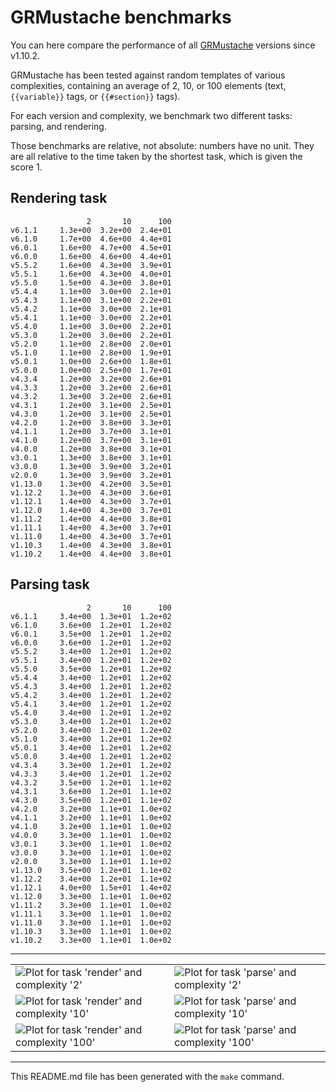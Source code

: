 # GRMustache benchmarks

You can here compare the performance of all [GRMustache](https://github.com/groue/GRMustache) versions since v1.10.2.

GRMustache has been tested against random templates of various complexities, containing an average of 2, 10, or 100 elements (text, `{{variable}}` tags, or `{{#section}}` tags).

For each version and complexity, we benchmark two different tasks: parsing, and rendering.

Those benchmarks are relative, not absolute: numbers have no unit. They are all relative to the time taken by the shortest task, which is given the score 1.


## Rendering task

	                 2       10      100
	v6.1.1     1.3e+00  3.2e+00  2.4e+01
	v6.1.0     1.7e+00  4.6e+00  4.4e+01
	v6.0.1     1.6e+00  4.7e+00  4.5e+01
	v6.0.0     1.6e+00  4.6e+00  4.4e+01
	v5.5.2     1.6e+00  4.3e+00  3.9e+01
	v5.5.1     1.6e+00  4.3e+00  4.0e+01
	v5.5.0     1.5e+00  4.3e+00  3.8e+01
	v5.4.4     1.1e+00  3.0e+00  2.1e+01
	v5.4.3     1.1e+00  3.1e+00  2.2e+01
	v5.4.2     1.1e+00  3.0e+00  2.1e+01
	v5.4.1     1.1e+00  3.0e+00  2.2e+01
	v5.4.0     1.1e+00  3.0e+00  2.2e+01
	v5.3.0     1.2e+00  3.0e+00  2.2e+01
	v5.2.0     1.1e+00  2.8e+00  2.0e+01
	v5.1.0     1.1e+00  2.8e+00  1.9e+01
	v5.0.1     1.0e+00  2.6e+00  1.8e+01
	v5.0.0     1.0e+00  2.5e+00  1.7e+01
	v4.3.4     1.2e+00  3.2e+00  2.6e+01
	v4.3.3     1.2e+00  3.2e+00  2.6e+01
	v4.3.2     1.3e+00  3.2e+00  2.6e+01
	v4.3.1     1.2e+00  3.1e+00  2.5e+01
	v4.3.0     1.2e+00  3.1e+00  2.5e+01
	v4.2.0     1.2e+00  3.8e+00  3.3e+01
	v4.1.1     1.2e+00  3.7e+00  3.1e+01
	v4.1.0     1.2e+00  3.7e+00  3.1e+01
	v4.0.0     1.2e+00  3.8e+00  3.1e+01
	v3.0.1     1.3e+00  3.8e+00  3.1e+01
	v3.0.0     1.3e+00  3.9e+00  3.2e+01
	v2.0.0     1.3e+00  3.9e+00  3.2e+01
	v1.13.0    1.3e+00  4.2e+00  3.5e+01
	v1.12.2    1.3e+00  4.3e+00  3.6e+01
	v1.12.1    1.4e+00  4.3e+00  3.7e+01
	v1.12.0    1.4e+00  4.3e+00  3.7e+01
	v1.11.2    1.4e+00  4.4e+00  3.8e+01
	v1.11.1    1.4e+00  4.3e+00  3.7e+01
	v1.11.0    1.4e+00  4.3e+00  3.7e+01
	v1.10.3    1.4e+00  4.3e+00  3.8e+01
	v1.10.2    1.4e+00  4.4e+00  3.8e+01

## Parsing task

	                 2       10      100
	v6.1.1     3.4e+00  1.3e+01  1.2e+02
	v6.1.0     3.6e+00  1.2e+01  1.2e+02
	v6.0.1     3.5e+00  1.2e+01  1.2e+02
	v6.0.0     3.6e+00  1.2e+01  1.2e+02
	v5.5.2     3.4e+00  1.2e+01  1.2e+02
	v5.5.1     3.4e+00  1.2e+01  1.2e+02
	v5.5.0     3.5e+00  1.2e+01  1.2e+02
	v5.4.4     3.4e+00  1.2e+01  1.2e+02
	v5.4.3     3.4e+00  1.2e+01  1.2e+02
	v5.4.2     3.4e+00  1.2e+01  1.2e+02
	v5.4.1     3.4e+00  1.2e+01  1.2e+02
	v5.4.0     3.4e+00  1.2e+01  1.2e+02
	v5.3.0     3.4e+00  1.2e+01  1.2e+02
	v5.2.0     3.4e+00  1.2e+01  1.2e+02
	v5.1.0     3.4e+00  1.2e+01  1.2e+02
	v5.0.1     3.4e+00  1.2e+01  1.2e+02
	v5.0.0     3.4e+00  1.2e+01  1.2e+02
	v4.3.4     3.3e+00  1.2e+01  1.2e+02
	v4.3.3     3.4e+00  1.2e+01  1.2e+02
	v4.3.2     3.5e+00  1.2e+01  1.1e+02
	v4.3.1     3.6e+00  1.2e+01  1.1e+02
	v4.3.0     3.5e+00  1.2e+01  1.1e+02
	v4.2.0     3.2e+00  1.1e+01  1.0e+02
	v4.1.1     3.2e+00  1.1e+01  1.0e+02
	v4.1.0     3.2e+00  1.1e+01  1.0e+02
	v4.0.0     3.3e+00  1.1e+01  1.0e+02
	v3.0.1     3.3e+00  1.1e+01  1.0e+02
	v3.0.0     3.3e+00  1.1e+01  1.0e+02
	v2.0.0     3.3e+00  1.1e+01  1.1e+02
	v1.13.0    3.5e+00  1.2e+01  1.1e+02
	v1.12.2    3.4e+00  1.2e+01  1.1e+02
	v1.12.1    4.0e+00  1.5e+01  1.4e+02
	v1.12.0    3.3e+00  1.1e+01  1.0e+02
	v1.11.2    3.3e+00  1.1e+01  1.0e+02
	v1.11.1    3.3e+00  1.1e+01  1.0e+02
	v1.11.0    3.3e+00  1.1e+01  1.0e+02
	v1.10.3    3.3e+00  1.1e+01  1.0e+02
	v1.10.2    3.3e+00  1.1e+01  1.0e+02

-----

<table border="0" cellspacing="0" cellpadding="0">
<tr>
<td>
<img src="/groue/GRMustacheBenchmark/raw/master/Plots/2-render.png" alt="Plot for task 'render' and complexity '2'">
</td>
<td>
<img src="/groue/GRMustacheBenchmark/raw/master/Plots/2-parse.png" alt="Plot for task 'parse' and complexity '2'">
</td>
</tr>
<tr>
<td>
<img src="/groue/GRMustacheBenchmark/raw/master/Plots/10-render.png" alt="Plot for task 'render' and complexity '10'">
</td>
<td>
<img src="/groue/GRMustacheBenchmark/raw/master/Plots/10-parse.png" alt="Plot for task 'parse' and complexity '10'">
</td>
</tr>
<tr>
<td>
<img src="/groue/GRMustacheBenchmark/raw/master/Plots/100-render.png" alt="Plot for task 'render' and complexity '100'">
</td>
<td>
<img src="/groue/GRMustacheBenchmark/raw/master/Plots/100-parse.png" alt="Plot for task 'parse' and complexity '100'">
</td>
</tr>
</table>

-----

This README.md file has been generated with the `make` command.

